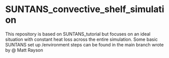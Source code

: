 # SUNTANS_convective_shelf_simulation

This repository is based on SUNTANS_tutorial but focuses on an ideal situation with constant heat loss across the entire simulation.
Some basic SUNTANS set up /environment steps can be found in the main branch wrote by @ Matt Rayson






